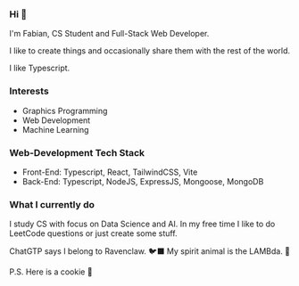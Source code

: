 ### Hi 🌻

I'm Fabian, CS Student and Full-Stack Web Developer. 

I like to create things and occasionally share them with the rest of the world. 

I like Typescript.

### Interests
- Graphics Programming
- Web Development
- Machine Learning

### Web-Development Tech Stack
- Front-End: Typescript, React, TailwindCSS, Vite
- Back-End: Typescript, NodeJS, ExpressJS, Mongoose, MongoDB

### What I currently do
I study CS with focus on Data Science and AI. In my free time I like to do LeetCode questions or just create some stuff.

ChatGTP says I belong to Ravenclaw. 🐦‍⬛
My spirit animal is the LAMBda. 🐑

P.S. Here is a cookie 🍪
